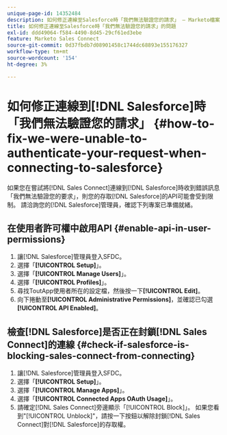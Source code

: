 ```yaml
---
unique-page-id: 14352484
description: 如何修正連線至Salesforce時「我們無法驗證您的請求」 — Marketo檔案 — 產品檔案
title: 如何修正連線至Salesforce時「我們無法驗證您的請求」的問題
exl-id: ddd49064-f584-4490-8d45-29cf61ed3ebe
feature: Marketo Sales Connect
source-git-commit: 0d37fbdb7d08901458c1744dc68893e155176327
workflow-type: tm+mt
source-wordcount: '154'
ht-degree: 3%

---
```


# 如何修正連線到[!DNL Salesforce]時「我們無法驗證您的請求」 {#how-to-fix-we-were-unable-to-authenticate-your-request-when-connecting-to-salesforce}

如果您在嘗試將[!DNL Sales Connect]連線到[!DNL Salesforce]時收到錯誤訊息「我們無法驗證您的要求」，則您的存取[!DNL Salesforce]的API可能會受到限制。 請洽詢您的[!DNL Salesforce]管理員，確認下列專案已準備就緒。

## 在使用者許可權中啟用API {#enable-api-in-user-permissions}

1. 讓[!DNL Salesforce]管理員登入SFDC。
1. 選擇「**[!UICONTROL Setup]**」。
1. 選擇「**[!UICONTROL Manage Users]**」。
1. 選擇「**[!UICONTROL Profiles]**」。
1. 尋找ToutApp使用者所在的設定檔，然後按一下&#x200B;**[!UICONTROL Edit]**。
1. 向下捲動至&#x200B;**[!UICONTROL Administrative Permissions]**，並確認已勾選&#x200B;**[!UICONTROL API Enabled]**。

## 檢查[!DNL Salesforce]是否正在封鎖[!DNL Sales Connect]的連線 {#check-if-salesforce-is-blocking-sales-connect-from-connecting}

1. 讓[!DNL Salesforce]管理員登入SFDC。
1. 選擇「**[!UICONTROL Setup]**」。
1. 選擇「**[!UICONTROL Manage Apps]**」。
1. 選擇「**[!UICONTROL Connected Apps OAuth Usage]**」。
1. 請確定[!DNL Sales Connect]旁邊顯示「[!UICONTROL Block]」。 如果您看到&quot;[!UICONTROL Unblock]&quot;，請按一下按鈕以解除封鎖[!DNL Sales Connect]對[!DNL Salesforce]的存取權。
